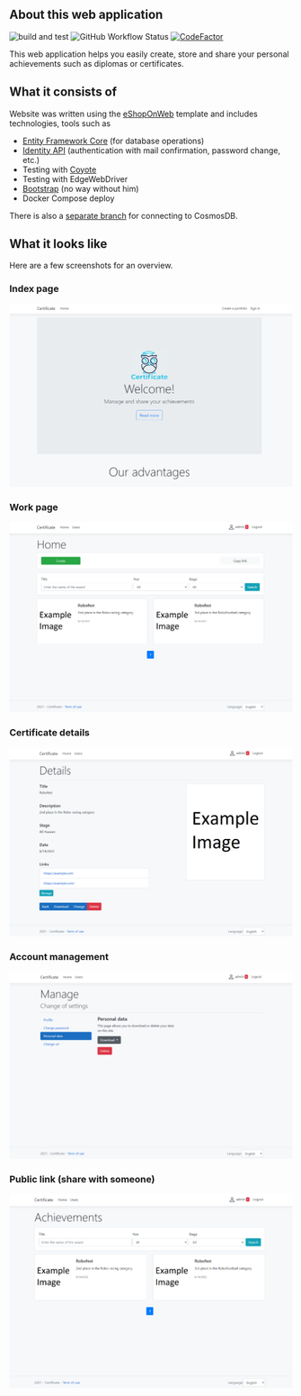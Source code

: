 ## About this web application

![build and test](https://github.com/WebWat/certificate-MVC/actions/workflows/dotnet.yml/badge.svg)
![GitHub Workflow Status](https://img.shields.io/github/workflow/status/webwat/certificate-MVC/Publish%20Docker%20image?label=Publish%20Docker%20image)
[![CodeFactor](https://www.codefactor.io/repository/github/webwat/certificate-mvc/badge)](https://www.codefactor.io/repository/github/webwat/certificate-mvc)

This web application helps you easily create, store and share your personal achievements such as diplomas or certificates. 

## What it consists of

Website was written using the [eShopOnWeb](https://github.com/dotnet-architecture/eShopOnWeb) template and includes technologies, tools such as 
  - [Entity Framework Core](https://docs.microsoft.com/en-us/ef/core/) (for database operations) 
  - [Identity API](https://docs.microsoft.com/en-us/aspnet/core/security/authentication/identity?view=aspnetcore-6.0&tabs=visual-studio) (authentication with mail confirmation, password change, etc.)
  - Testing with [Coyote](https://github.com/microsoft/coyote)
  - Testing with EdgeWebDriver
  - [Bootstrap](https://getbootstrap.com/) (no way without him)
  - Docker Compose deploy
  
There is also a [separate branch](https://github.com/WebWat/certificate-MVC/tree/cosmos-db) for connecting to CosmosDB.

## What it looks like

Here are a few screenshots for an overview.

### Index page
![main](https://github.com/WebWat/certificate-MVC/blob/dev/imgs/main.png)

### Work page
![index](https://github.com/WebWat/certificate-MVC/blob/dev/imgs/index.png)

### Certificate details
![details](https://github.com/WebWat/certificate-MVC/blob/dev/imgs/details.png)

### Account management
![manage](https://github.com/WebWat/certificate-MVC/blob/dev/imgs/manage.png)

### Public link (share with someone)
![public](https://github.com/WebWat/certificate-MVC/blob/dev/imgs/public.png)
